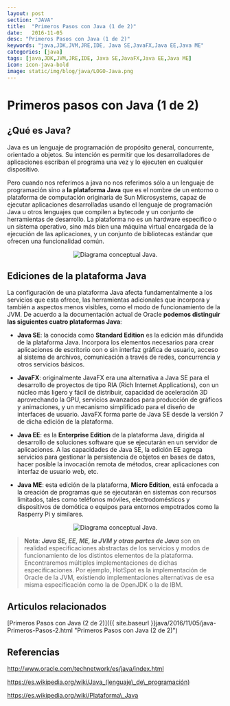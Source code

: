 ```yaml
---
layout: post
section: "JAVA"
title:  "Primeros Pasos con Java (1 de 2)"
date:   2016-11-05
desc: "Primeros Pasos con Java (1 de 2)"
keywords: "java,JDK,JVM,JRE,IDE, Java SE,JavaFX,Java EE,Java ME"
categories: [java]
tags: [java,JDK,JVM,JRE,IDE, Java SE,JavaFX,Java EE,Java ME]
icon: icon-java-bold
image: static/img/blog/java/LOGO-Java.png
---
```


# Primeros pasos con Java (1 de 2)

## ¿Qué es Java?

Java es un lenguaje de programación de propósito general, concurrente, orientado a objetos. Su intención es permitir que los desarrolladores de aplicaciones escriban el programa una vez y lo ejecuten en cualquier dispositivo.

Pero cuando nos referimos a java no nos referimos sólo a un lenguaje de programación sino a **la plataforma Java** que es el nombre de un entorno o plataforma de computación originaria de Sun Microsystems, capaz de ejecutar aplicaciones desarrolladas usando el lenguaje de programación Java u otros lenguajes que compilen a bytecode y un conjunto de herramientas de desarrollo. La plataforma no es un hardware específico o un sistema operativo, sino más bien una máquina virtual encargada de la ejecución de las aplicaciones, y un conjunto de bibliotecas estándar que ofrecen una funcionalidad común.

<div style="text-align: center;">
	<img src="{{ site.baseurl }}static/img/blog/java/diagrama-conceptual-java.png" class="img-thumbnail" alt="Diagrama conceptual Java."/>
</div>

<!--more-->
## Ediciones de la plataforma Java

La configuración de una plataforma Java afecta fundamentalmente a los servicios que esta ofrece, las herramientas adicionales que incorpora y también a aspectos menos visibles, como el modo de funcionamiento de la JVM. De acuerdo a la documentación actual de Oracle **podemos distinguir las siguientes cuatro plataformas Java**:

- **Java SE**: la conocida como **Standard Edition** es la edición más difundida de la plataforma Java. Incorpora los elementos necesarios para crear aplicaciones de escritorio con o sin interfaz gráfica de usuario, acceso al sistema de archivos, comunicación a través de redes, concurrencia y otros servicios básicos.

- **JavaFX**: originalmente JavaFX era una alternativa a Java SE para el desarrollo de proyectos de tipo RIA (Rich Internet Applications), con un núcleo más ligero y fácil de distribuir, capacidad de aceleración 3D aprovechando la GPU, servicios avanzados para producción de gráficos y animaciones, y un mecanismo simplificado para el diseño de interfaces de usuario. JavaFX forma parte de Java SE desde la versión 7 de dicha edición de la plataforma.

- **Java EE**: es la **Enterprise Edition** de la plataforma Java, dirigida al desarrollo de soluciones software que se ejecutarán en un servidor de aplicaciones. A las capacidades de Java SE, la edición EE agrega servicios para gestionar la persistencia de objetos en bases de datos, hacer posible la invocación remota de métodos, crear aplicaciones con interfaz de usuario web, etc.

- **Java ME**: esta edición de la plataforma, **Micro Edition**, está enfocada a la creación de programas que se ejecutarán en sistemas con recursos limitados, tales como teléfonos móviles, electrodomésticos y dispositivos de domótica o equipos para entornos empotrados como la Rasperry Pi y similares.

<div style="text-align: center;">
	<img src="{{ site.baseurl }}static/img/blog/java/ediciones_java.png" class="img-thumbnail" alt="Diagrama conceptual Java."/>
</div>

> **Nota**: ***Java SE, EE, ME, la JVM y otras partes de Java*** son en realidad especificaciones abstractas de los servicios y modos de funcionamiento de los distintos elementos de la plataforma. Encontraremos múltiples implementaciones de dichas especificaciones. Por ejemplo, HotSpot es la implementación de Oracle de la JVM, existiendo implementaciones alternativas de esa misma especificación como la de OpenJDK o la de IBM.

## Articulos relacionados

[Primeros Pasos con Java (2 de 2)]({{ site.baseurl }}java/2016/11/05/java-Primeros-Pasos-2.html "Primeros Pasos con Java (2 de 2)")

## Referencias
<a href="http://www.oracle.com/technetwork/es/java/index.html">http://www.oracle.com/technetwork/es/java/index.html</a>

<a href="https://es.wikipedia.org/wiki/Java_(lenguaje_de_programaci%C3%B3n)">https://es.wikipedia.org/wiki/Java_(lenguaje\_de\_programación)</a>

<a href="https://es.wikipedia.org/wiki/Plataforma_Java">https://es.wikipedia.org/wiki/Plataforma\_Java</a>